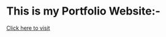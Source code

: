 # This is my Portfolio Website:- 
<a href="https://portfolio-5kde9x8ig-riz9000.vercel.app/">Click here to visit</a>
